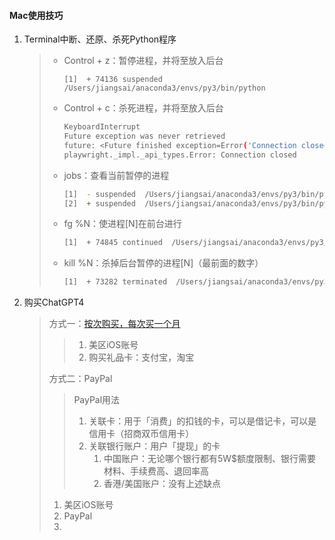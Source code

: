 #### Mac使用技巧

1. Terminal中断、还原、杀死Python程序

    > * Control + z：暂停进程，并将至放入后台
    >
    >     ```
    >     [1]  + 74136 suspended  /Users/jiangsai/anaconda3/envs/py3/bin/python 
    >     ```
    >
    > * Control + c：杀死进程，并将至放入后台
    >
    >     ```bash
    >     KeyboardInterrupt
    >     Future exception was never retrieved
    >     future: <Future finished exception=Error('Connection closed')>
    >     playwright._impl._api_types.Error: Connection closed
    >     ```
    >
    > * jobs：查看当前暂停的进程
    >
    >     ```bash
    >     [1]  - suspended  /Users/jiangsai/anaconda3/envs/py3/bin/python 
    >     [2]  + suspended  /Users/jiangsai/anaconda3/envs/py3/bin/python 
    >     ```
    >
    > * fg %N：使进程[N]在前台进行
    >
    >     ```bash
    >     [1]  + 74845 continued  /Users/jiangsai/anaconda3/envs/py3/bin/python 
    >     ```
    >
    > * kill %N：杀掉后台暂停的进程[N]（最前面的数字）
    >
    >     ```bash
    >     [1]  + 73282 terminated  /Users/jiangsai/anaconda3/envs/py3/bin/python  
    >     ```
    >
    
1. 购买ChatGPT4

    > 方式一：[按次购买，每次买一个月](https://www.youtube.com/watch?v=kkl2YPO33qc)
    >
    > > 1. 美区iOS账号
    > > 2. 购买礼品卡：支付宝，淘宝
    >
    > 方式二：PayPal
    >
    > > PayPal用法
    > >
    > > 1. 关联卡：用于「消费」的扣钱的卡，可以是借记卡，可以是信用卡（招商双币信用卡）
    > > 2. 关联银行账户：用户「提现」的卡
    > >    1. 中国账户：无论哪个银行都有5W$额度限制、银行需要材料、手续费高、退回率高
    > >    2. 香港/美国账户：没有上述缺点
    >
    > 1. 美区iOS账号
    > 2. PayPal
    > 3. 